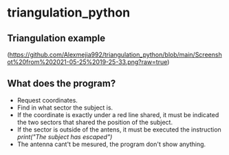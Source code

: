 # triangulation_python

## Triangulation example
(https://github.com/Alexmejia992/triangulation_python/blob/main/Screenshot%20from%202021-05-25%2019-25-33.png?raw=true)
## What does the program?
* Request coordinates.
* Find in what sector the subject is.
* If the coordinate is exactly under a red line shared, it must be indicated the two sectors that shared the position of the subject.
* If the sector is outside of the antens, it must be executed the instruction _print("The subject has escaped")_
* The antenna cant't be mesured, the program don't show anything.
